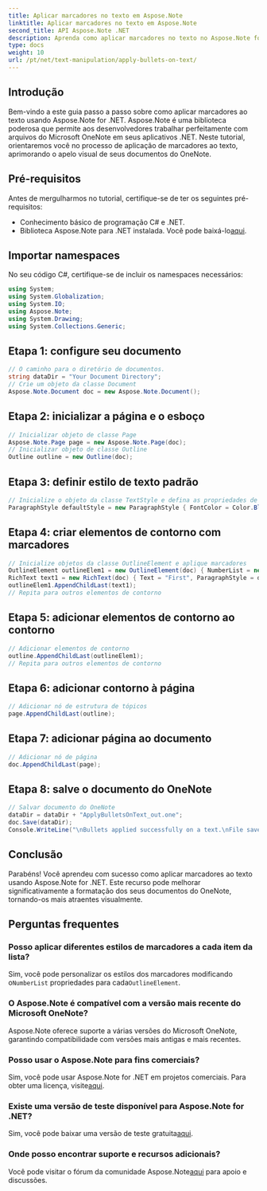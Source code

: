 ```yaml
---
title: Aplicar marcadores no texto em Aspose.Note
linktitle: Aplicar marcadores no texto em Aspose.Note
second_title: API Aspose.Note .NET
description: Aprenda como aplicar marcadores no texto no Aspose.Note for .NET para aprimorar seus documentos do OneNote. Siga este guia passo a passo para uma formatação eficaz.
type: docs
weight: 10
url: /pt/net/text-manipulation/apply-bullets-on-text/
---
```

## Introdução
Bem-vindo a este guia passo a passo sobre como aplicar marcadores ao texto usando Aspose.Note for .NET. Aspose.Note é uma biblioteca poderosa que permite aos desenvolvedores trabalhar perfeitamente com arquivos do Microsoft OneNote em seus aplicativos .NET. Neste tutorial, orientaremos você no processo de aplicação de marcadores ao texto, aprimorando o apelo visual de seus documentos do OneNote.
## Pré-requisitos
Antes de mergulharmos no tutorial, certifique-se de ter os seguintes pré-requisitos:
- Conhecimento básico de programação C# e .NET.
-  Biblioteca Aspose.Note para .NET instalada. Você pode baixá-lo[aqui](https://releases.aspose.com/note/net/).
## Importar namespaces
No seu código C#, certifique-se de incluir os namespaces necessários:
```csharp
using System;
using System.Globalization;
using System.IO;
using Aspose.Note;
using System.Drawing;
using System.Collections.Generic;
```
## Etapa 1: configure seu documento
```csharp
// O caminho para o diretório de documentos.
string dataDir = "Your Document Directory";
// Crie um objeto da classe Document
Aspose.Note.Document doc = new Aspose.Note.Document();
```
## Etapa 2: inicializar a página e o esboço
```csharp
// Inicializar objeto de classe Page
Aspose.Note.Page page = new Aspose.Note.Page(doc);
// Inicializar objeto de classe Outline
Outline outline = new Outline(doc);
```
## Etapa 3: definir estilo de texto padrão
```csharp
// Inicialize o objeto da classe TextStyle e defina as propriedades de formatação
ParagraphStyle defaultStyle = new ParagraphStyle { FontColor = Color.Black, FontName = "Arial", FontSize = 10 };
```
## Etapa 4: criar elementos de contorno com marcadores
```csharp
// Inicialize objetos da classe OutlineElement e aplique marcadores
OutlineElement outlineElem1 = new OutlineElement(doc) { NumberList = new NumberList("*", "Arial", 10) };
RichText text1 = new RichText(doc) { Text = "First", ParagraphStyle = defaultStyle };
outlineElem1.AppendChildLast(text1);
// Repita para outros elementos de contorno
```
## Etapa 5: adicionar elementos de contorno ao contorno
```csharp
// Adicionar elementos de contorno
outline.AppendChildLast(outlineElem1);
// Repita para outros elementos de contorno
```
## Etapa 6: adicionar contorno à página
```csharp
// Adicionar nó de estrutura de tópicos
page.AppendChildLast(outline);
```
## Etapa 7: adicionar página ao documento
```csharp
// Adicionar nó de página
doc.AppendChildLast(page);
```
## Etapa 8: salve o documento do OneNote
```csharp
// Salvar documento do OneNote
dataDir = dataDir + "ApplyBulletsOnText_out.one"; 
doc.Save(dataDir);
Console.WriteLine("\nBullets applied successfully on a text.\nFile saved at " + dataDir); 
```
## Conclusão
Parabéns! Você aprendeu com sucesso como aplicar marcadores ao texto usando Aspose.Note for .NET. Este recurso pode melhorar significativamente a formatação dos seus documentos do OneNote, tornando-os mais atraentes visualmente.
## Perguntas frequentes
### Posso aplicar diferentes estilos de marcadores a cada item da lista?
 Sim, você pode personalizar os estilos dos marcadores modificando o`NumberList` propriedades para cada`OutlineElement`.
### O Aspose.Note é compatível com a versão mais recente do Microsoft OneNote?
Aspose.Note oferece suporte a várias versões do Microsoft OneNote, garantindo compatibilidade com versões mais antigas e mais recentes.
### Posso usar o Aspose.Note para fins comerciais?
 Sim, você pode usar Aspose.Note for .NET em projetos comerciais. Para obter uma licença, visite[aqui](https://purchase.aspose.com/buy).
### Existe uma versão de teste disponível para Aspose.Note for .NET?
 Sim, você pode baixar uma versão de teste gratuita[aqui](https://releases.aspose.com/).
### Onde posso encontrar suporte e recursos adicionais?
 Você pode visitar o fórum da comunidade Aspose.Note[aqui](https://forum.aspose.com/c/note/28) para apoio e discussões.